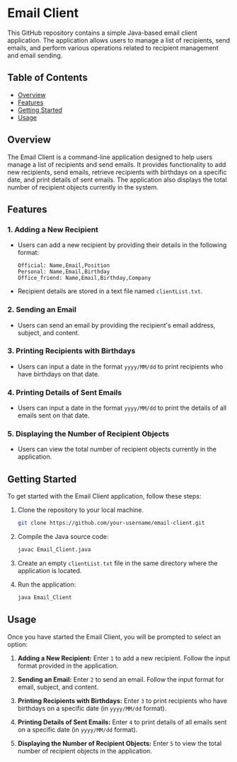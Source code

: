 # Email Client

This GitHub repository contains a simple Java-based email client application. The application allows users to manage a list of recipients, send emails, and perform various operations related to recipient management and email sending.

## Table of Contents

- [Overview](#overview)
- [Features](#features)
- [Getting Started](#getting-started)
- [Usage](#usage)

## Overview

The Email Client is a command-line application designed to help users manage a list of recipients and send emails. It provides functionality to add new recipients, send emails, retrieve recipients with birthdays on a specific date, and print details of sent emails. The application also displays the total number of recipient objects currently in the system.

## Features

### 1. Adding a New Recipient
- Users can add a new recipient by providing their details in the following format:
  ```
  Official: Name,Email,Position
  Personal: Name,Email,Birthday
  Office_friend: Name,Email,Birthday,Company
  ```
- Recipient details are stored in a text file named `clientList.txt`.

### 2. Sending an Email
- Users can send an email by providing the recipient's email address, subject, and content.

### 3. Printing Recipients with Birthdays
- Users can input a date in the format `yyyy/MM/dd` to print recipients who have birthdays on that date.

### 4. Printing Details of Sent Emails
- Users can input a date in the format `yyyy/MM/dd` to print the details of all emails sent on that date.

### 5. Displaying the Number of Recipient Objects
- Users can view the total number of recipient objects currently in the application.

## Getting Started

To get started with the Email Client application, follow these steps:

1. Clone the repository to your local machine.
   ```bash
   git clone https://github.com/your-username/email-client.git
   ```

2. Compile the Java source code:
   ```bash
   javac Email_Client.java
   ```

3. Create an empty `clientList.txt` file in the same directory where the application is located.

4. Run the application:
   ```bash
   java Email_Client
   ```

## Usage

Once you have started the Email Client, you will be prompted to select an option:

1. **Adding a New Recipient:** Enter `1` to add a new recipient. Follow the input format provided in the application.

2. **Sending an Email:** Enter `2` to send an email. Follow the input format for email, subject, and content.

3. **Printing Recipients with Birthdays:** Enter `3` to print recipients who have birthdays on a specific date (in `yyyy/MM/dd` format).

4. **Printing Details of Sent Emails:** Enter `4` to print details of all emails sent on a specific date (in `yyyy/MM/dd` format).

5. **Displaying the Number of Recipient Objects:** Enter `5` to view the total number of recipient objects in the application.
